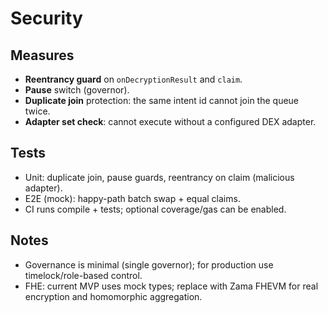# Security

## Measures
- **Reentrancy guard** on `onDecryptionResult` and `claim`.
- **Pause** switch (governor).
- **Duplicate join** protection: the same intent id cannot join the queue twice.
- **Adapter set check**: cannot execute without a configured DEX adapter.

## Tests
- Unit: duplicate join, pause guards, reentrancy on claim (malicious adapter).
- E2E (mock): happy-path batch swap + equal claims.
- CI runs compile + tests; optional coverage/gas can be enabled.

## Notes
- Governance is minimal (single governor); for production use timelock/role-based control.
- FHE: current MVP uses mock types; replace with Zama FHEVM for real encryption and homomorphic aggregation.
